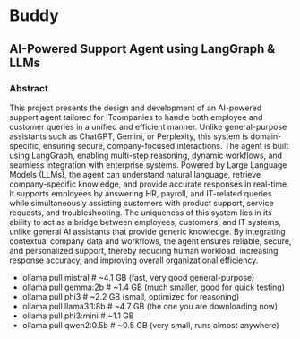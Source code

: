 # Buddy

## AI-Powered Support Agent using LangGraph & LLMs
### Abstract
This project presents the design and development of an AI-powered support agent tailored for ITcompanies to handle both employee and customer queries in a unified and efficient manner. Unlike general-purpose assistants such as ChatGPT, Gemini, or Perplexity, this system is domain-specific, ensuring secure, company-focused interactions. The agent is built using LangGraph, enabling multi-step reasoning, dynamic workflows, and seamless integration with enterprise systems. Powered by Large Language Models (LLMs), the agent can understand natural language, retrieve company-specific knowledge, and provide accurate responses in real-time. It supports employees by answering HR, payroll, and IT-related queries while simultaneously assisting customers with product support, service requests, and troubleshooting. The uniqueness of this system lies in its ability to act as a bridge between employees, customers, and IT systems, unlike general AI assistants that provide generic knowledge. By integrating contextual company data and workflows, the agent ensures reliable, secure, and personalized support, thereby reducing human workload, increasing response accuracy, and improving overall organizational efficiency.

- ollama pull mistral     # ~4.1 GB (fast, very good general-purpose)
- ollama pull gemma:2b    # ~1.4 GB (much smaller, good for quick testing)
- ollama pull phi3        # ~2.2 GB (small, optimized for reasoning)
- ollama pull llama3.1:8b # ~4.7 GB (the one you are downloading now)
- ollama pull phi3:mini   # ~1.1 GB
- ollama pull qwen2:0.5b  # ~0.5 GB (very small, runs almost anywhere)

